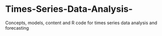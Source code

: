 # Times-Series-Data-Analysis-
Concepts, models, content and R code for times series data analysis and forecasting
